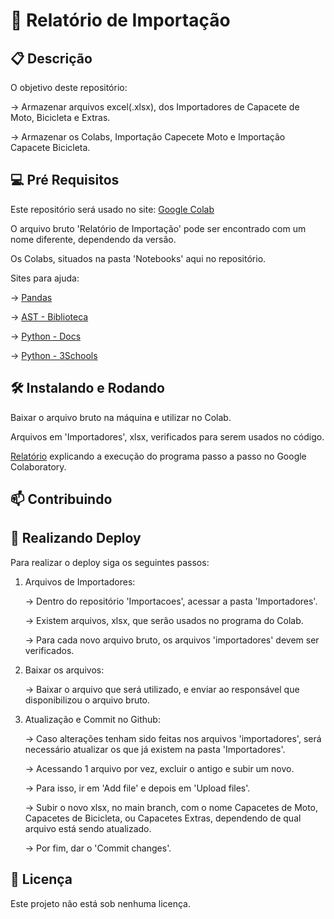 # 🚀 Relatório de Importação


## 📋 Descrição

O objetivo deste repositório:

-> Armazenar arquivos excel(.xlsx), dos Importadores de Capacete de Moto, Bicicleta e Extras.

-> Armazenar os Colabs, Importação Capecete Moto e Importação Capacete Bicicleta.
 
## 💻 Pré Requisitos

Este repositório será usado no site: [Google Colab](https://colab.research.google.com/)

O arquivo bruto 'Relatório de Importação' pode ser encontrado com um nome diferente, dependendo da versão.

Os Colabs, situados na pasta 'Notebooks' aqui no repositório.

Sites para ajuda: 

-> [Pandas](https://pandas.pydata.org/docs/index.html)

-> [AST - Biblioteca](https://docs.python.org/3/library/ast.html)

-> [Python - Docs](https://docs.python.org/3/)

-> [Python - 3Schools](https://www.w3schools.com/python/default.asp)

## 🛠️ Instalando e Rodando

Baixar o arquivo bruto na máquina e utilizar no Colab.

Arquivos em 'Importadores', xlsx, verificados para serem usados no código.

[Relatório](https://github.com/starplast/Importacoes/blob/main/Passo%20a%20Passo%20-%20Google%20Colaboratory.docx) explicando a execução do programa passo a passo no Google Colaboratory. 

## 📫 Contribuindo


## 🏁 Realizando Deploy

Para realizar o deploy siga os seguintes passos:

1. Arquivos de Importadores:
   
   -> Dentro do repositório 'Importacoes', acessar a pasta 'Importadores'.
   
   -> Existem arquivos, xlsx, que serão usados no programa do Colab.
   
   -> Para cada novo arquivo bruto, os arquivos 'importadores' devem ser verificados.
   
2. Baixar os arquivos:
   
   -> Baixar o arquivo que será utilizado, e enviar ao responsável que disponibilizou o arquivo bruto.
   
3. Atualização e Commit no Github:

   -> Caso alterações tenham sido feitas nos arquivos 'importadores', será necessário atualizar os que já existem na pasta 'Importadores'.
   
   -> Acessando 1 arquivo por vez, excluir o antigo e subir um novo.

   -> Para isso, ir em 'Add file' e depois em 'Upload files'.

   -> Subir o novo xlsx, no main branch, com o nome Capacetes de Moto, Capacetes de Bicicleta, ou Capacetes Extras, dependendo de qual arquivo está sendo atualizado.

   -> Por fim, dar o 'Commit changes'.


## 📜 Licença 

Este projeto não está sob nenhuma licença.


